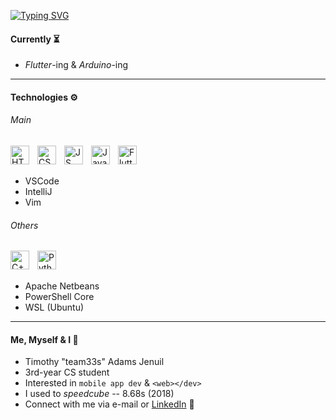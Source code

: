 [![Typing SVG](https://readme-typing-svg.herokuapp.com?font=VictorMono+NF&weight=500&size=25&duration=1500&pause=1000&color=FFD23F&multiline=true&width=500&height=50&lines=Timothy+%22team33s%22+Adams+Jenuil)](https://git.io/typing-svg)
#### Currently ⏳
+ _Flutter_-ing & _Arduino_-ing
---
#### Technologies ⚙️
###### Main
<img alt="HTML5" align="left" width="30px" style="padding-right:10px" src="https://cdn.jsdelivr.net/gh/devicons/devicon/icons/html5/html5-original.svg" />
<img alt="CSS3" align="left" width="30px" style="padding-right:10px" src="https://cdn.jsdelivr.net/gh/devicons/devicon/icons/css3/css3-original.svg" />
<img alt="JS" align="left" width="30px" style="padding-right:10px" src="https://cdn.jsdelivr.net/gh/devicons/devicon/icons/javascript/javascript-original.svg" />
<img alt="Java" align="left" width="30px" style="padding-right:10px" src="https://cdn.jsdelivr.net/gh/devicons/devicon/icons/java/java-original.svg" />
<img alt="Flutter" align="left" width="30px" src="https://cdn.jsdelivr.net/gh/devicons/devicon/icons/dart/dart-original.svg" />
<br/><br/>

+ VSCode
+ IntelliJ
+ Vim

###### Others
<img alt="C++" align="left" width="30px" style="padding-right:10px" src="https://cdn.jsdelivr.net/gh/devicons/devicon/icons/cplusplus/cplusplus-original.svg" />
<img alt="Python" align="left" width="30px" style="padding-right:10px" src="https://cdn.jsdelivr.net/gh/devicons/devicon/icons/python/python-original.svg" />
<br/><br/>

+ Apache Netbeans
+ PowerShell Core
+ WSL (Ubuntu)
---
#### Me, Myself & I 🧑
+ Timothy "team33s" Adams Jenuil
+ 3rd-year CS student 
+ Interested in `mobile app dev` & `<web></dev>`
+ I used to _speedcube_ -- 8.68s (2018)
+ Connect with me via e-mail or [LinkedIn](https://www.linkedin.com/in/tmthyadms/) 👀
